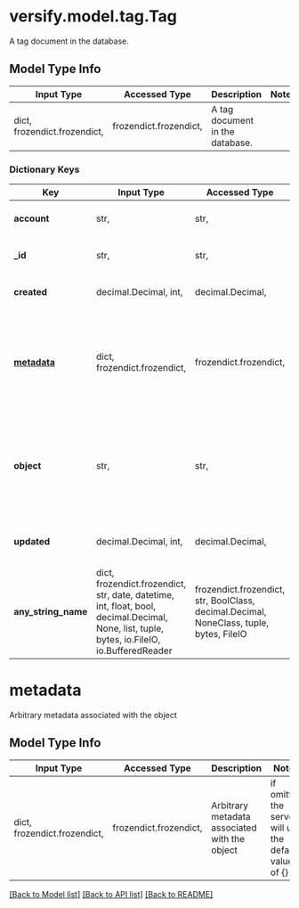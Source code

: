 # versify.model.tag.Tag

A tag document in the database.

## Model Type Info
Input Type | Accessed Type | Description | Notes
------------ | ------------- | ------------- | -------------
dict, frozendict.frozendict,  | frozendict.frozendict,  | A tag document in the database. | 

### Dictionary Keys
Key | Input Type | Accessed Type | Description | Notes
------------ | ------------- | ------------- | ------------- | -------------
**account** | str,  | str,  | The account the tag belongs to | 
**_id** | str,  | str,  | Unique identifier for the tag | [optional] 
**created** | decimal.Decimal, int,  | decimal.Decimal,  | The timestamp when the event was created | [optional] 
**[metadata](#metadata)** | dict, frozendict.frozendict,  | frozendict.frozendict,  | Arbitrary metadata associated with the object | [optional] if omitted the server will use the default value of {}
**object** | str,  | str,  | The object type. Always \&quot;tag\&quot; | [optional] if omitted the server will use the default value of "tag"
**updated** | decimal.Decimal, int,  | decimal.Decimal,  | The timestamp when the event was last updated | [optional] 
**any_string_name** | dict, frozendict.frozendict, str, date, datetime, int, float, bool, decimal.Decimal, None, list, tuple, bytes, io.FileIO, io.BufferedReader | frozendict.frozendict, str, BoolClass, decimal.Decimal, NoneClass, tuple, bytes, FileIO | any string name can be used but the value must be the correct type | [optional]

# metadata

Arbitrary metadata associated with the object

## Model Type Info
Input Type | Accessed Type | Description | Notes
------------ | ------------- | ------------- | -------------
dict, frozendict.frozendict,  | frozendict.frozendict,  | Arbitrary metadata associated with the object | if omitted the server will use the default value of {}

[[Back to Model list]](../../README.md#documentation-for-models) [[Back to API list]](../../README.md#documentation-for-api-endpoints) [[Back to README]](../../README.md)


